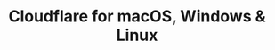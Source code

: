---
name: Cloudflare
url: 'https://www.cloudflare.com/a/'
category: Business
title: 'Cloudflare for macOS, Windows & Linux'
key: cloudflare

---